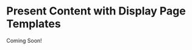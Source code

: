 # Present Content with Display Page Templates 

Coming Soon!

<!--
[$LIFERAY_LEARN_YOUTUBE_URL$]=https://www.youtube.com/embed/ja5uBzptelc

## Exercise Goals 

- Create Display Page Templates for: 
	- Web Content Articles 
	- Categories 
- Preview the Display Page Layouts Using Published Content 

## Create a Display Page Template for Product Highlights 
1. **Sign In** to your Liferay platform as an Administrator if you are not already. 
2. **Open** the _Global Menu_. 
3. **Select** _Marvin Robotics Store_ on the _Sites_ tab. 
4. **Go to** `Design` &rarr; `Page Templates` in the _Site Menu_. 
5. **Click** the _Display Page Templates_ tab. 
6. **Click** the _Add_ button at the top right. 
7. **Type** `Product Highlights` for the _Name_. 
8. **Choose** _Web Content Article_ from the _Content Type_ drop down. 
9. **Choose** _Basic Web Content_ from the _Subtype_ drop down. 
10. **Click** _Save_. 

## Add Fragments to the Product Highlights Display Page Template 
1. **Open** the _Fragments and Widgets_ menu (the plus sign) in the sidebar at the right. 
2. **Go to** `Fragments` &rarr; `Basic Components`. 
3. **Drop** a _Heading_ fragment onto the page. 
4. **Go to** `Fragments` &rarr; `Layout`. 
5. **Drop** a _Grid_ fragment onto the page below the _Heading_. 
6. **Click** the _Grid_ element. 
7. **Go to** _Number of Modules_ under `Browser` &rarr;`General`. 
8. **Select** _2_. 
9. **Open** the _Fragments and Widgets_ menu. 
10. **Go to** `Fragments` &rarr; `Basic Components`. 
11. **Drop** an _Image_ fragment into the left column of the _Grid_. 
12. **Drop** a _Paragraph_ fragment into the right column of the _Grid_. 

## Map Basic Web Content Articles to the Fragments 
1. **Open** the _Browser_ (arrow icon). 
2. **Select** the _Title_ element under the _Heading_ fragment. 
3. **Go to** _Field_ under the _Mapping_ tab. 
4. **Choose** _Title_ under _Basic Information_ from the drop-down menu. 
5. **Click** the _Image_ fragment. 
6. **Select** the _image-square_ element in the _Browser_. 
7. **Go to** the _Image Source_ tab. 
8. **Choose** _Mapping_ from the drop-down menu under _Source Selection_. 
9. **Go to** _Field_. 
10. **Choose** _Small Image_ under _Featured Image_ in the drop-down menu. 
11. **Click** the _Paragraph_ fragment. 
12. **Select** the _element-text_ element in the _Browser_. 
13. **Go to** _Field_ under the _Mapping_ tab. 
14. **Choose** _Content_ under _Content (Basic Web Content)_ from the drop-down menu. 
15. **Click** _Publish_ at the top right. 

## Set Product Highlights as the Default Template 
1. **Open** the _Options_ menu (three dots) beside _Product Highlights_. 
2. **Click** _Mark as Default_. 

## Create a Web Content Article 
1. **Open** the _Site Menu_. 
2. **Go to** _Content & Data &rarr; Web Content_. 
3. **Click** the _Add_ button. 
4. **Choose** _Basic Web Content_. 
5. **Type** `TS2-100 Robotic Machine` for the _Title_. 
6. **Copy & Paste** the text from `TS2-100 Product Highlights.txt` into the _Content_ box. 
	- You should find the _TS2-100 Product Highlights.txt_ file in your unzipped module exercise files. 
7. **Go to** _Featured Image_ in the _Properties_ sidebar on the right. 
8. **Choose** _From URL_ from the drop-down menu. 
9. **Open** the _Global Menu_. 
10. **Right Click** _Asset Libraries_ under `Applications &rarr; Content` and _Open Link in New Tab_. 
11. **Go to** `Product Assets &rarr; Documents and Media &rarr; Product Images`. 
12. **Click** on the _TS2-100 Robotic Machine_ image. 
13. **Click** the _Info_ icon. 
14. **Copy** the _Latest Version URL_. 
15. **Go to** the _New Web Content Article_ tab in your browser. 
16. **Paste** the URL link into the box below _Featured Image_. 
17. **Click** _Publish_. 

## Preview the Web Content Article 
1. **Open** the _Options_ menu beside the _TS2-100 Robotic Machine_ Web Content. 
2. **Click** _Preview_. 
	- You should see that the Web Content Article we just created now has the format we established in the template: the heading at the top, an image on the left, and the text on the right. 
	- Note: You can also preview different types of content on your Display Page Template while you are editing the Display Page Template. This is done using the _Preview With_ option at the top right and selecting the Item you want to preview. 

## Create a Display Page Template for Categories 
1. **Open** the _Site Menu_. 
2. **Go to** _Design &rarr; Page Templates_. 
3. **Click** the _Display Page Templates_ tab. 
4. **Click** the _Add_ button at the top right. 
5. **Type** `Product Bundles` for the _Name_. 
6. **Choose** _Categories_ from the _Content Type_ drop down. 
7. **Click** _Save_. 

## Add Fragments to the Product Bundles Display Page Template 
1. **Open** the _Fragments and Widgets_ menu (the plus sign) in the sidebar at the right. 
2. **Go to** `Fragments` &rarr; `Basic Components`. 
3. **Drop** a _Heading_ fragment onto the page. 
4. **Drop** an _Image_ fragment below the _Heading_. 
5. **Go to** `Fragments` &rarr; `Layout`. 
6. **Drop** a _Grid_ fragment onto the page below the _Heading_. 
7. **Click** the _Grid_ element. 
8. **Go to** _Number of Modules_ under `Browser` &rarr; `General`. 
9. **Select** _2_. 
10. **Drag** the divider to resize the modules and make the left side smaller. 
11. **Open** the _Fragments and Widgets_ menu. 
12. **Go to** `Fragments` &rarr; `Basic Components`. 
13. **Drop** a _Button_ fragment into the left column of the _Grid_. 
14. **Drop** a _Paragraph_ fragment into the right column of the _Grid_. 

## Map Category Basic Information to the Fragments 
1. **Open** the _Browser_ (arrow icon). 
2. **Select** the _Title_ element under the _Heading_ fragment. 
3. **Go to** _Field_ under the _Mapping_ tab. 
4. **Choose** _Vocabulary_ under _Basic Information_ in the drop-down menu. 
5. **Click** the _Image_ fragment. 
6. **Select** the _image-square_ element in the _Browser_. 
7. **Go to** the _Image Source_ tab. 
8. **Choose** _Mapping_ from the drop-down menu under _Source Selection_. 
9. **Go to** _Field_. 
10. **Choose** _Main Image_ in the drop-down menu. 
11. **Click** the _Button_ fragment. 
12. **Click** the _link_ element. 
13. **Go to** _Field_ under the _Mapping_ tab. 
14. **Choose** _Name_ from the drop-down menu. 
15. **Click** the _Paragraph_ fragment. 
16. **Select** the _element-text_ element in the _Browser_. 
17. **Go to** _Field_ under the _Mapping_ tab. 
18. **Choose** _Description_ from the drop-down menu. 
19. **Click** _Publish_ at the top right. 

## Set Product Bundles as the Default Template 
1. **Open** the _Options_ menu (three dots) beside _Product Bundles. 
2. **Click** _Mark as Default_. 

## Create a Product Bundles Vocabulary 
1. **Open** the _Site Menu_. 
2. **Go to** `Categorization` &rarr; `Categories`. 
3. **Click** the _Add_ button beside _Vocabularies_. 
4. **Type** `Product Bundles` for the _Name_. 
5. **Click** _Save_. 
6. **Click** _OK_ on the pop-up notification. 

## Add a Multi-Product Bundles Category 
1. **Click** the _Add_ button at the right to create a new Category. 
2. **Type** `Multi-Product Bundles` for the _Name_. 
3. **Copy & Paste** the text from the `Multi-Product Bundles Description.txt` file into the _Description_. 
	- You should have this file unzipped in your module exercise folder. 
4. **Click** _Save_. 
5. **Open** the _Options_ menu (three dots) to the right of the _Multi-Product Bundles_ category. 
6. **Choose** _Edit_. 
7. **Click** on the _Images_ tab. 
8. **Click** the _Add_ button in the top right. 
9. **Drag & Drop** the _Multi-Product Bundles Title Card.jpeg_ from your exercise files folder. 
10. **Click** _Publish_. 

## Preview the Product Bundles Category Display Page 
1. **Click** _Product Bundles_ to view the _Categories_. 
2. **Click** the _Options_ menu beside _Multi-Product Bundles_. 
3. **Choose** _View Display Page_. 

---

## Bonus Exercise 
1. Create another Display Page Template. Choose any Content Type you want. Add Fragments to the page and map content elements to the Fragments. Preview the Display Page Template using the Preview feature in the top right corner. 
-->